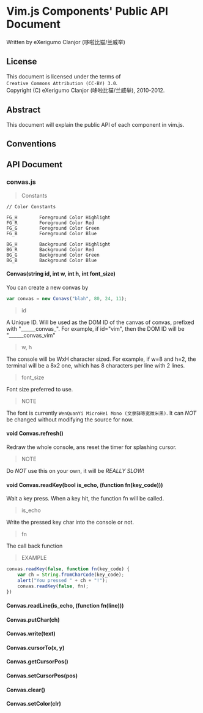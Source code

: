 # Vim.js Components' Public API Document
Written by eXerigumo Clanjor (哆啦比猫/兰威举)<br>

## License
This document is licensed under the terms of<br>
`Creative Commons Attribution (CC-BY) 3.0`.<br>
Copyright (C) eXerigumo Clanjor (哆啦比猫/兰威举), 2010-2012.

## Abstract
This document will explain the public API of each component in vim.js.

## Conventions
## API Document
### convas.js
> Constants

	// Color Constants

	FG_H		Foreground Color Highlight
	FG_R		Foreground Color Red
	FG_G		Foreground Color Green
	FG_B		Foreground Color Blue

	BG_H		Background Color Highlight
	BG_R		Background Color Red
	BG_G		Background Color Green
	BG_B		Background Color Blue

#### Convas(string id, int w, int h, int font\_size)
You can create a new convas by
```javascript
var convas = new Conavs("blah", 80, 24, 11);
```

> id

A Unique ID. Will be used as the DOM ID of the canvas of convas,
prefixed with "\_\_\_\_\_\_convas\_". For example, if id="vim",
then the DOM ID will be "\_\_\_\_\_\_convas\_vim"


> w, h

The console will be WxH character sized. For example, if w=8 and h=2,
the terminal will be a 8x2 one, which has 8 characters per line with
2 lines.


> font\_size

Font size preferred to use.


> NOTE

The font is currently `WenQuanYi MicroHei Mono (文泉驿等宽微米黑)`.
It can *NOT* be changed without modifying the source for now.


#### void Convas.refresh()
Redraw the whole console, ans reset the timer for splashing cursor.

> NOTE

Do *NOT* use this on your own, it will be *REALLY SLOW*!


#### void Convas.readKey(bool is\_echo, (function fn(key\_code)))
Wait a key press. When a key hit, the function fn will be called.


> is_echo

Write the pressed key char into the console or not.


> fn

The call back function


> EXAMPLE

```javascript
convas.readKey(false, function fn(key_code) {
	var ch = String.fromCharCode(key_code);
	alert("You pressed " + ch + "!");
	convas.readKey(false, fn);
})
```

#### Convas.readLine(is\_echo, (function fn(line)))
#### Convas.putChar(ch)
#### Convas.write(text)
#### Convas.cursorTo(x, y)
#### Convas.getCursorPos()
#### Convas.setCursorPos(pos)
#### Convas.clear()
#### Convas.setColor(clr)

<!-- vim: ft=markdown noet sts=0 ts=4 sw=4
-->
